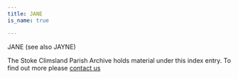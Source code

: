 ```yaml
---
title: JANE
is_name: true

---
```


JANE (see also JAYNE)


The Stoke Climsland Parish Archive holds material under this index entry. To find out more please [contact us](/contact/)
